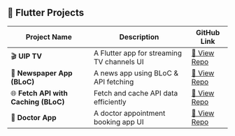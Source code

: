 ## 🚀 Flutter Projects

| Project Name  | Description | GitHub Link |
|--------------|------------|------------|
| 🎬 **UIP TV** | A Flutter app for streaming TV channels UI | [🔗 View Repo](https://github.com/sabiruzzaman/uip_tv) |
| 📰 **Newspaper App (BLoC)** | A news app using BLoC & API fetching | [🔗 View Repo](https://github.com/sabiruzzaman/newspaper-app-bloc) |
| 🌐 **Fetch API with Caching (BLoC)** | Fetch and cache API data efficiently | [🔗 View Repo](https://github.com/sabiruzzaman/fetch_api_with_caching_bloc) |
| 🏥 **Doctor App** | A doctor appointment booking app UI | [🔗 View Repo](https://github.com/sabiruzzaman/doctor_app) |
